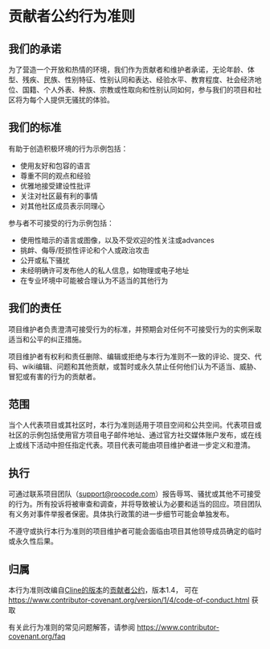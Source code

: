 # 贡献者公约行为准则

## 我们的承诺

为了营造一个开放和热情的环境，我们作为贡献者和维护者承诺，无论年龄、体型、残疾、民族、性别特征、性别认同和表达、经验水平、教育程度、社会经济地位、国籍、个人外表、种族、宗教或性取向和性别认同如何，参与我们的项目和社区将为每个人提供无骚扰的体验。

## 我们的标准

有助于创造积极环境的行为示例包括：

- 使用友好和包容的语言
- 尊重不同的观点和经验
- 优雅地接受建设性批评
- 关注对社区最有利的事情
- 对其他社区成员表示同理心

参与者不可接受的行为示例包括：

- 使用性暗示的语言或图像，以及不受欢迎的性关注或advances
- 挑衅、侮辱/贬损性评论和个人或政治攻击
- 公开或私下骚扰
- 未经明确许可发布他人的私人信息，如物理或电子地址
- 在专业环境中可能被合理认为不适当的其他行为

## 我们的责任

项目维护者负责澄清可接受行为的标准，并预期会对任何不可接受行为的实例采取适当和公平的纠正措施。

项目维护者有权利和责任删除、编辑或拒绝与本行为准则不一致的评论、提交、代码、wiki编辑、问题和其他贡献，或暂时或永久禁止任何他们认为不适当、威胁、冒犯或有害的行为的贡献者。

## 范围

当个人代表项目或其社区时，本行为准则适用于项目空间和公共空间。代表项目或社区的示例包括使用官方项目电子邮件地址、通过官方社交媒体账户发布，或在线上或线下活动中担任指定代表。项目代表可能由项目维护者进一步定义和澄清。

## 执行

可通过联系项目团队（support@roocode.com）报告辱骂、骚扰或其他不可接受的行为。所有投诉将被审查和调查，并将导致被认为必要和适当的回应。项目团队有义务对事件举报者保密。具体执行政策的进一步细节可能会单独发布。

不遵守或执行本行为准则的项目维护者可能会面临由项目其他领导成员确定的临时或永久性后果。

## 归属

本行为准则改编自[Cline的版本][cline_coc]的[贡献者公约][homepage]，版本1.4，
可在 https://www.contributor-covenant.org/version/1/4/code-of-conduct.html 获取

[cline_coc]: https://github.com/cline/cline/blob/main/CODE_OF_CONDUCT.md
[homepage]: https://www.contributor-covenant.org

有关此行为准则的常见问题解答，请参阅
https://www.contributor-covenant.org/faq 